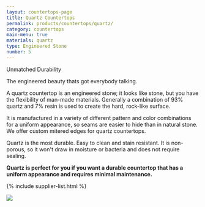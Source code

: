 ```yaml
---
layout: countertops-page
title: Quartz Countertops
permalink: products/countertops/quartz/
category: countertops
main-menu: true
materials: quartz
type: Engineered Stone
number: 5
---
```


<div class="content">
<div class="content__text">
<p class="is-first-heading h2">Unmatched Durability</p>
<p class="h3">The engineered beauty thats got everybody talking.</p>

A quartz countertop is an engineered stone; it looks like stone, but you have the flexibility of man-made materials. Generally a combination of 93% quartz and 7% resin is used to create the hard, rock-like surface.

It is manufactured in a variety of different pattern and color combinations for a uniform appearance, so seams are easier to hide than in natural stone. We offer custom mitered edges for quartz countertops.

Quartz is the most durable. Easy to clean and stain resistant. It is non-porous, so it won't draw in moisture or bacteria and does not require sealing.

**Quartz is perfect for you if you want a durable countertop that has a uniform appearance and requires minimal maintenance.**

{% include supplier-list.html %}
</div>

<div class="content__image fixedsticky">
<img src="{{ site.url }}/assets/images/kitchen-2.jpg">
</div>
</div>
